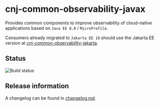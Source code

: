 # cnj-common-observability-javax

Provides common components to improve observability of cloud-native applications based on `Java EE 8.0` / `MicroProfile`.

Consumers already migrated to `Jakarta EE 10` should use the Jakarta EE version at [cnj-common-observability-jakarta](https://github.com/msgoat/cnj-common-observability-jakarta).

## Status

![Build status](https://codebuild.eu-west-1.amazonaws.com/badges?uuid=eyJlbmNyeXB0ZWREYXRhIjoiS2dpU0FYQlplQXVPZ1FBZDZpZU9xcEZxRnFyQzhuak9OcnFvQXpLeFgyU2FYUmZRNG1sdHRxaXRoMStmUFpkakdaV0l1WTRGT2pzVWNRT2NPbVVMdXY4PSIsIml2UGFyYW1ldGVyU3BlYyI6IkJoZXVCc3F1V0RSTlhtdm4iLCJtYXRlcmlhbFNldFNlcmlhbCI6MX0%3D&branch=main)

## Release information

A changelog can be found in [changelog.md](changelog.md).

